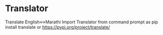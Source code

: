 # Translator
Translate English&lt;->Marathi 
Import Translator from command prompt as pip install translate or https://pypi.org/project/translate/
